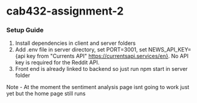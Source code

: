 # cab432-assignment-2

### Setup Guide

1. Install dependencies in client and server folders
2. Add .env file in server directory, set PORT=3001, set NEWS_API_KEY={api key from "Currents API" https://currentsapi.services/en}. No API key is required for the Reddit API.
3. Front end is already linked to backend so just run npm start in server folder

Note -  At the moment the sentiment analysis page isnt going to work just yet but the home page still runs
